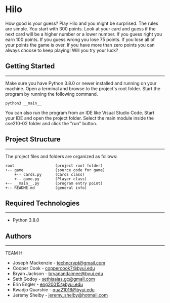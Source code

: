 # Hilo
How good is your guess? Play Hilo and you might be surprised. The rules are simple. You start with 300 points. Look at your card and guess if the next card will be a higher number or a lower number. If you guess right you earn 100 points. If you guess wrong you lose 75 points.  If you lose all of your points the game is over. If you have more than zero points you can always choose to keep playing! Will you try your luck?

## Getting Started
---
Make sure you have Python 3.8.0 or newer installed and running on your machine. Open a terminal and 
browse to the project's root folder. Start the program by running the following command.
```
python3 __main__ 
```
You can also run the program from an IDE like Visual Studio Code. Start your IDE and open the 
project folder. Select the main module inside the cse210-02 folder and click the "run" button.

## Project Structure
---
The project files and folders are organized as follows:
```
root                  (project root folder)
+-- game              (source code for game)
    +-- cards.py      (Cards class)
    +-- game.py       (Player class)
+-- __main__.py       (program entry point)
+-- README.md         (general info)
```

## Required Technologies
---
* Python 3.8.0

## Authors
---
TEAM H: 
* Joseph Mackenzie - techncrypt@gmail.com
* Cooper Cook - coppercook7@byui.edu
* Bryan Jackson - bryanandaimee@byui.edu
* Seth Godoy - sethisaias.gc@gmail.com
* Erin Engler - eng20015@byui.edu
* Kwadjo Quarshie - qua21016@byui.edu
* Jeremy Shelby - jeremy_shelby@hotmail.com